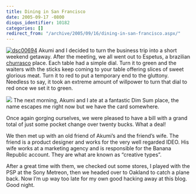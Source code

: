 ```yaml
---
title: Dining in San Francisco
date: 2005-09-17 -0800
disqus_identifier: 10182
categories: []
redirect_from: "/archive/2005/09/16/dining-in-san-francisco.aspx/"
---
```


[![dsc00694](https://static.flickr.com/25/44224652_40777395e6_m.jpg)](http://www.flickr.com/photos/haacked/44224652/ "Photo Sharing")
Akumi and I decided to turn the business trip into a short weekend
getaway. After the meeting, we all went out to Espetus, a brazilian
[churrasco](http://en.wikipedia.org/wiki/Churrasco) place. Each table
had a simple dial. Turn it to green and the waiters with the sticks keep
coming to your table offering slices of sweet glorious meat. Turn it to
red to put a temporary end to the gluttony. Needless to say, it took an
extreme amount of willpower to turn that dial to red once we set it to
green.

![](https://haacked.com/images/dimsum.jpg) The next morning, Akumi and I
ate at a fantastic Dim Sum place, the name escapes me right now but we
have the card somewhere.

Once again gorging ourselves, we were pleased to have a bill with a
grand total of just some pocket change over twenty bucks. What a deal!

We then met up with an old friend of Akumi’s and the friend’s wife. The
friend is a product designer and works for the very well regarded IDEO.
His wife works at a marketing agency and is responsible for the Banana
Republic account. They are what are known as “creative types”.

After a great time with them, we checked out some stores, I played with
the PSP at the Sony Metreon, then we headed over to Oakland to catch a
plane back. Now I’m up way too late for my own good hacking away at this
blog. Good night.

